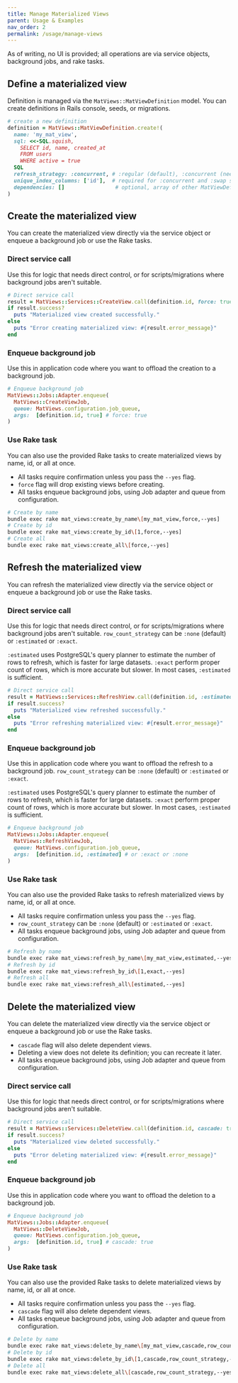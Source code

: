 ```yaml
---
title: Manage Materialized Views
parent: Usage & Examples
nav_order: 2
permalink: /usage/manage-views
---
```


As of writing, no UI is provided; all operations are via service objects, background jobs, and rake tasks.

## Define a materialized view

Definition is managed via the `MatViews::MatViewDefinition` model. You can create definitions in Rails console, seeds, or migrations.

```ruby
# create a new definition
definition = MatViews::MatViewDefinition.create!(
  name: 'my_mat_view',
  sql: <<-SQL.squish,
    SELECT id, name, created_at
    FROM users
    WHERE active = true
  SQL
  refresh_strategy: :concurrent, # :regular (default), :concurrent (needs unique index), :swap
  unique_index_columns: ['id'],  # required for :concurrent and :swap strategies
  dependencies: []                # optional, array of other MatViewDefinition names
)
```

## Create the materialized view

You can create the materialized view directly via the service object or enqueue a background job or use the Rake tasks.

### Direct service call

Use this for logic that needs direct control, or for scripts/migrations where background jobs aren't suitable.

```ruby
# Direct service call
result = MatViews::Services::CreateView.call(definition.id, force: true)
if result.success?
  puts "Materialized view created successfully."
else
  puts "Error creating materialized view: #{result.error_message}"
end
```

### Enqueue background job

Use this in application code where you want to offload the creation to a background job.

```ruby
# Enqueue background job
MatViews::Jobs::Adapter.enqueue(
  MatViews::CreateViewJob,
  queue: MatViews.configuration.job_queue,
  args:  [definition.id, true] # force: true
)
```

### Use Rake task

You can also use the provided Rake tasks to create materialized views by name, id, or all at once.

- All tasks require confirmation unless you pass the `--yes` flag.
- `force` flag will drop existing views before creating.
- All tasks enqueue background jobs, using Job adapter and queue from configuration.

```bash
# Create by name
bundle exec rake mat_views:create_by_name\[my_mat_view,force,--yes]
# Create by id
bundle exec rake mat_views:create_by_id\[1,force,--yes]
# Create all
bundle exec rake mat_views:create_all\[force,--yes]
```

## Refresh the materialized view

You can refresh the materialized view directly via the service object or enqueue a background job or use the Rake tasks.

### Direct service call

Use this for logic that needs direct control, or for scripts/migrations where background jobs aren't suitable.
`row_count_strategy` can be `:none` (default) or `:estimated` or `:exact`.

`:estimated` uses PostgreSQL's query planner to estimate the number of rows to refresh, which is faster for large datasets. `:exact` perform proper count of rows, which is more accurate but slower. In most cases, `:estimated` is sufficient.

```ruby
# Direct service call
result = MatViews::Services::RefreshView.call(definition.id, :estimated)
if result.success?
  puts "Materialized view refreshed successfully."
else
  puts "Error refreshing materialized view: #{result.error_message}"
end
```

### Enqueue background job

Use this in application code where you want to offload the refresh to a background job.
`row_count_strategy` can be `:none` (default) or `:estimated` or `:exact`.

`:estimated` uses PostgreSQL's query planner to estimate the number of rows to refresh, which is faster for large datasets. `:exact` perform proper count of rows, which is more accurate but slower. In most cases, `:estimated` is sufficient.

```ruby
# Enqueue background job
MatViews::Jobs::Adapter.enqueue(
  MatViews::RefreshViewJob,
  queue: MatViews.configuration.job_queue,
  args:  [definition.id, :estimated] # or :exact or :none
)
```

### Use Rake task

You can also use the provided Rake tasks to refresh materialized views by name, id, or all at once.

- All tasks require confirmation unless you pass the `--yes` flag.
- `row_count_strategy` can be `:none` (default) or `:estimated` or `:exact`.
- All tasks enqueue background jobs, using Job adapter and queue from configuration.

```bash
# Refresh by name
bundle exec rake mat_views:refresh_by_name\[my_mat_view,estimated,--yes]
# Refresh by id
bundle exec rake mat_views:refresh_by_id\[1,exact,--yes]
# Refresh all
bundle exec rake mat_views:refresh_all\[estimated,--yes]
```

## Delete the materialized view

You can delete the materialized view directly via the service object or enqueue a background job or use the Rake tasks.

- `cascade` flag will also delete dependent views.
- Deleting a view does not delete its definition; you can recreate it later.
- All tasks enqueue background jobs, using Job adapter and queue from configuration.

### Direct service call

Use this for logic that needs direct control, or for scripts/migrations where background jobs aren't suitable.

```ruby
# Direct service call
result = MatViews::Services::DeleteView.call(definition.id, cascade: true)
if result.success?
  puts "Materialized view deleted successfully."
else
  puts "Error deleting materialized view: #{result.error_message}"
end
```

### Enqueue background job

Use this in application code where you want to offload the deletion to a background job.

```ruby
# Enqueue background job
MatViews::Jobs::Adapter.enqueue(
  MatViews::DeleteViewJob,
  queue: MatViews.configuration.job_queue,
  args:  [definition.id, true] # cascade: true
)
```

### Use Rake task

You can also use the provided Rake tasks to delete materialized views by name, id, or all at once.

- All tasks require confirmation unless you pass the `--yes` flag.
- `cascade` flag will also delete dependent views.
- All tasks enqueue background jobs, using Job adapter and queue from configuration.

```bash
# Delete by name
bundle exec rake mat_views:delete_by_name\[my_mat_view,cascade,row_count_strategy,--yes]
# Delete by id
bundle exec rake mat_views:delete_by_id\[1,cascade,row_count_strategy,--yes]
# Delete all
bundle exec rake mat_views:delete_all\[cascade,row_count_strategy,--yes]
```
